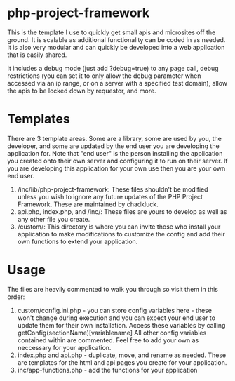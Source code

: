 # php-project-framework

This is the template I use to quickly get small apis and microsites off the ground. It is scalable as additional functionality can be coded in as needed. It is also very modular and can quickly be developed into a web application that is easily shared.

It includes a debug mode (just add ?debug=true) to any page call, debug restrictions (you can set it to only allow the debug parameter when accessed via an ip range, or on a server with a specified test domain), allow the apis to be locked down by requestor, and more.

# Templates

There are 3 template areas. Some are a library, some are used by you, the developer, and some are updated by the end user you are developing the application for. Note that "end user" is the person installing the application you created onto their own server and configuring it to run on their server. If you are developing this application for your own use then you are your own end user.

1. /inc/lib/php-project-framework: These files shouldn't be modified unless you wish to ignore any future updates of the PHP Project Framework. These are maintained by chadkluck.
2. api.php, index.php, and /inc/: These files are yours to develop as well as any other file you create.
3. /custom/: This directory is where you can invite those who install your application to make modifications to customize the config and add their own functions to extend your application.

# Usage

The files are heavily commented to walk you through so visit them in this order:

1. custom/config.ini.php - you can store config variables here - these won't change during execution and you can expect your end user to update them for their own installation. Access these variables by calling getConfig(sectionName)[variablename] All other config variables contained within are commented. Feel free to add your own as neccessary for your application.
2. index.php and api.php - duplicate, move, and rename as needed. These are templates for the html and api pages you create for your application.
3. inc/app-functions.php - add the functions for your application
